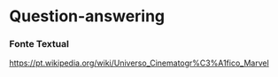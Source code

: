 # Question-answering 

### Fonte Textual
https://pt.wikipedia.org/wiki/Universo_Cinematogr%C3%A1fico_Marvel
